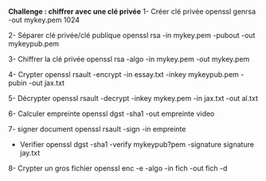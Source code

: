**Challenge : chiffrer avec une clé privée**
1- Créer clé privée
openssl genrsa -out mykey.pem 1024

2- Séparer clé privée/clé publique
openssl rsa -in mykey.pem -pubout -out mykeypub.pem

3- Chiffrer la clé privée
openssl rsa -algo -in mykey.pem -out mykey.pem

4- Crypter 
openssl rsault -encrypt -in essay.txt -inkey mykeypub.pem -pubin -out jax.txt

5- Décrypter
openssl rsault -decrypt -inkey mykey.pem -in jax.txt -out al.txt

6- Calculer empreinte 
openssl dgst -sha1 -out empreinte video

7- signer document
openssl rsault -sign -in empreinte  
 - Verifier 
openssl dgst -sha1 -verify mykeypub?pem -signature signature jay.txt

8- Crypter un gros fichier
openssl enc -e -algo -in fich -out fich
            -d
